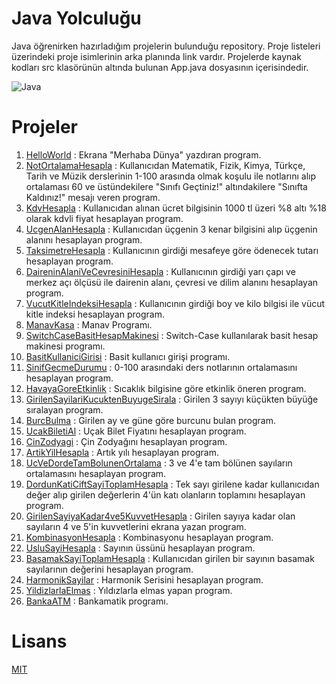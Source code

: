 # Java Yolculuğu
Java öğrenirken hazırladığım projelerin bulunduğu repository. Proje listeleri üzerindeki proje isimlerinin arka planında link vardır. Projelerde kaynak kodları src klasörünün altında bulunan App.java dosyasının içerisindedir.

![Java](https://www.mediaclick.com.tr/application/files/6816/8130/9538/java.png)

# Projeler
1. [HelloWorld](https://github.com/EkojeaNx/JavaRoadMapProjects/tree/main/HelloWorld) : Ekrana "Merhaba Dünya" yazdıran program.
2. [NotOrtalamaHesapla](https://github.com/EkojeaNx/JavaRoadMapProjects/tree/main/NotOrtalamaHesapla) : Kullanıcıdan Matematik, Fizik, Kimya, Türkçe, Tarih ve Müzik derslerinin 1-100 arasında olmak koşulu ile notlarını alıp ortalaması 60 ve üstündekilere "Sınıfı Geçtiniz!" altındakilere "Sınıfta Kaldınız!" mesajı veren program.
3. [KdvHesapla](https://github.com/EkojeaNx/JavaRoadMapProjects/tree/main/KdvHesapla) : Kullanıcıdan alınan ücret bilgisinin 1000 tl üzeri %8 altı %18 olarak kdvli fiyat hesaplayan program.
4. [UcgenAlanHesapla](https://github.com/EkojeaNx/JavaRoadMapProjects/tree/main/UcgenAlanHesapla)
: Kullanıcıdan üçgenin 3 kenar bilgisini alıp üçgenin alanını hesaplayan program.
5. [TaksimetreHesapla](https://github.com/EkojeaNx/JavaRoadMapProjects/tree/main/TaksimetreHesapla) : Kullanıcının girdiği mesafeye göre ödenecek tutarı hesaplayan program.
6. [DaireninAlaniVeCevresiniHesapla](https://github.com/EkojeaNx/JavaRoadMapProjects/tree/main/DaireninAlaniVeCevresiniHesapla) : Kullanıcının girdiği yarı çapı ve merkez açı ölçüsü ile dairenin alanı, çevresi ve dilim alanını hesaplayan program.
7. [VucutKitleIndeksiHesapla](https://github.com/EkojeaNx/JavaRoadMapProjects/tree/main/VucutKitleIndeksiHesapla) : Kullanıcının girdiği boy ve kilo bilgisi ile vücut kitle indeksi hesaplayan program.
8. [ManavKasa](https://github.com/EkojeaNx/JavaRoadMapProjects/tree/main/ManavKasa) : Manav Programı.
9. [SwitchCaseBasitHesapMakinesi](https://github.com/EkojeaNx/JavaRoadMapProjects/tree/main/SwitchCaseBasitHesapMakinesi) : Switch-Case kullanılarak basit hesap makinesi programı.
10. [BasitKullaniciGirisi](https://github.com/EkojeaNx/JavaRoadMapProjects/tree/main/BasitKullaniciGirisi) : Basit kullanıcı girişi programı.
11. [SinifGecmeDurumu](https://github.com/EkojeaNx/JavaRoadMapProjects/tree/main/SinifGecmeDurumu) : 0-100 arasındaki ders notlarının ortalamasını hesaplayan program.
12. [HavayaGoreEtkinlik](https://github.com/EkojeaNx/JavaRoadMapProjects/tree/main/HavayaGoreEtkinlik) : Sıcaklık bilgisine göre etkinlik öneren program.
13. [GirilenSayilariKucuktenBuyugeSirala](https://github.com/EkojeaNx/JavaRoadMapProjects/tree/main/GirilenSayilariKucuktenBuyugeSirala) : Girilen 3 sayıyı küçükten büyüğe sıralayan program.
14. [BurcBulma](https://github.com/EkojeaNx/JavaRoadMapProjects/tree/main/BurcBulma) : Girilen ay ve güne göre burcunu bulan program.
15. [UcakBiletiAl](https://github.com/EkojeaNx/JavaRoadMapProjects/tree/main/UcakBiletiAl) : Uçak Bilet Fiyatını hesaplayan program.
16. [CinZodyagi](https://github.com/EkojeaNx/JavaRoadMapProjects/tree/main/CinZodyagi) : Çin Zodyağını hesaplayan program.
17. [ArtikYilHesapla](https://github.com/EkojeaNx/JavaRoadMapProjects/tree/main/ArtikYilHesapla) : Artık yılı hesaplayan program.
18. [UcVeDordeTamBolunenOrtalama](https://github.com/EkojeaNx/JavaRoadMapProjects/tree/main/UcVeDordeTamBolunenOrtalama) : 3 ve 4'e tam bölünen sayıların ortalamasını hesaplayan program.
19. [DordunKatiCiftSayiToplamHesapla](https://github.com/EkojeaNx/JavaRoadMapProjects/tree/main/DordunKatiCiftSayiToplamHesapla) : Tek sayı girilene kadar kullanıcıdan değer alıp girilen değerlerin 4'ün katı olanların toplamını hesaplayan program.
20. [GirilenSayiyaKadar4ve5KuvvetHesapla](https://github.com/EkojeaNx/JavaRoadMapProjects/tree/main/GirilenSayiyaKadar4ve5KuvvetHesapla) : Girilen sayıya kadar olan sayıların 4 ve 5'in kuvvetlerini ekrana yazan program.
21. [KombinasyonHesapla](https://github.com/EkojeaNx/JavaRoadMapProjects/tree/main/KombinasyonHesapla) : Kombinasyonu hesaplayan program.
22. [UsluSayiHesapla](https://github.com/EkojeaNx/JavaRoadMapProjects/tree/main/UsluSayiHesapla) : Sayının üssünü hesaplayan program.
23. [BasamakSayiToplamHesapla](https://github.com/EkojeaNx/JavaRoadMapProjects/tree/main/BasamakSayiToplamHesapla) : Kullanıcıdan girilen bir sayının basamak sayılarının değerini hesaplayan program.
24. [HarmonikSayilar](https://github.com/EkojeaNx/JavaRoadMapProjects/tree/main/HarmonikSayilar) : Harmonik Serisini hesaplayan program.
25. [YildizlarlaElmas](https://github.com/EkojeaNx/JavaRoadMapProjects/tree/main/YildizlarlaElmas) : Yıldızlarla elmas yapan program.
26. [BankaATM](https://github.com/EkojeaNx/JavaRoadMapProjects/tree/main/BankaATM) : Bankamatik programı.

# Lisans
[MIT](https://github.com/EkojeaNx/JavaRoadMapProjects/blob/main/LICENSE)